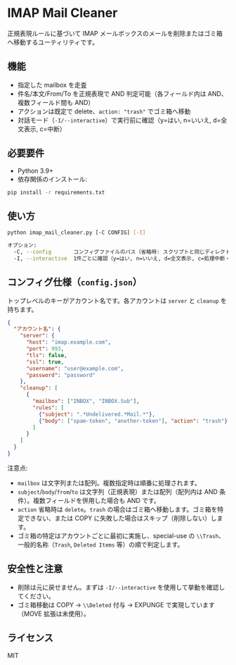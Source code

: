 # IMAP Mail Cleaner

正規表現ルールに基づいて IMAP メールボックスのメールを削除またはゴミ箱へ移動するユーティリティです。

## 機能

- 指定した mailbox を走査
- 件名/本文/From/To を正規表現で AND 判定可能（各フィールド内は AND、複数フィールド間も AND）
- アクションは既定で delete、`action: "trash"` でゴミ箱へ移動
- 対話モード（`-I/--interactive`）で実行前に確認（y=はい, n=いいえ, d=全文表示, c=中断）

## 必要要件

- Python 3.9+
- 依存関係のインストール:

```bash
pip install -r requirements.txt
```

## 使い方

```bash
python imap_mail_cleaner.py [-C CONFIG] [-I]

オプション:
  -C, --config       コンフィグファイルのパス（省略時: スクリプトと同じディレクトリの config.json）
  -I, --interactive  1件ごとに確認（y=はい, n=いいえ, d=全文表示, c=処理中断・正常終了）
```

## コンフィグ仕様（`config.json`）

トップレベルのキーがアカウント名です。各アカウントは `server` と `cleanup` を持ちます。

```json
{
  "アカウント名": {
    "server": {
      "host": "imap.example.com",
      "port": 993,
      "tls": false,
      "ssl": true,
      "username": "user@example.com",
      "password": "password"
    },
    "cleanup": [
      {
        "mailbox": ["INBOX", "INBOX.Sub"],
        "rules": [
          {"subject": ".*Undelivered.*Mail.*"},
          {"body": ["spam-token", "another-token"], "action": "trash"}
        ]
      }
    ]
  }
}
```

注意点:

- `mailbox` は文字列または配列。複数指定時は順番に処理されます。
- `subject`/`body`/`from`/`to` は文字列（正規表現）または配列（配列内は AND 条件）。複数フィールドを併用した場合も AND です。
- `action` 省略時は `delete`。`trash` の場合はゴミ箱へ移動します。ゴミ箱を特定できない、または COPY に失敗した場合はスキップ（削除しない）します。
- ゴミ箱の特定はアカウントごとに最初に実施し、special-use の `\\Trash`、一般的名称（`Trash`, `Deleted Items` 等）の順で判定します。

## 安全性と注意

- 削除は元に戻せません。まずは `-I/--interactive` を使用して挙動を確認してください。
- ゴミ箱移動は COPY → `\\Deleted` 付与 → EXPUNGE で実現しています（MOVE 拡張は未使用）。

## ライセンス

MIT

